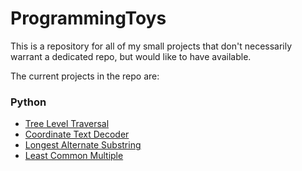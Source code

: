 # ProgrammingToys
This is a repository for all of my small projects that don't necessarily warrant a dedicated repo, but would like to have available.

The current projects in the repo are:

### Python
- [Tree Level Traversal](https://github.com/Jonnyas93/ProgrammingToys/blob/main/Tree%20Level%20Traversal/TreeLevelTraversal.py)
- [Coordinate Text Decoder](https://github.com/Jonnyas93/ProgrammingToys/blob/main/Coordinate%20Text%20Decoder/CoordinateTextDecoder.py)
- [Longest Alternate Substring](https://github.com/Jonnyas93/ProgrammingToys/blob/main/Edabit%20Challenges/LongestAlternateSubstring.py)
- [Least Common Multiple](https://github.com/Jonnyas93/ProgrammingToys/blob/main/Edabit%20Challenges/LeastCommonMultiple.py)
